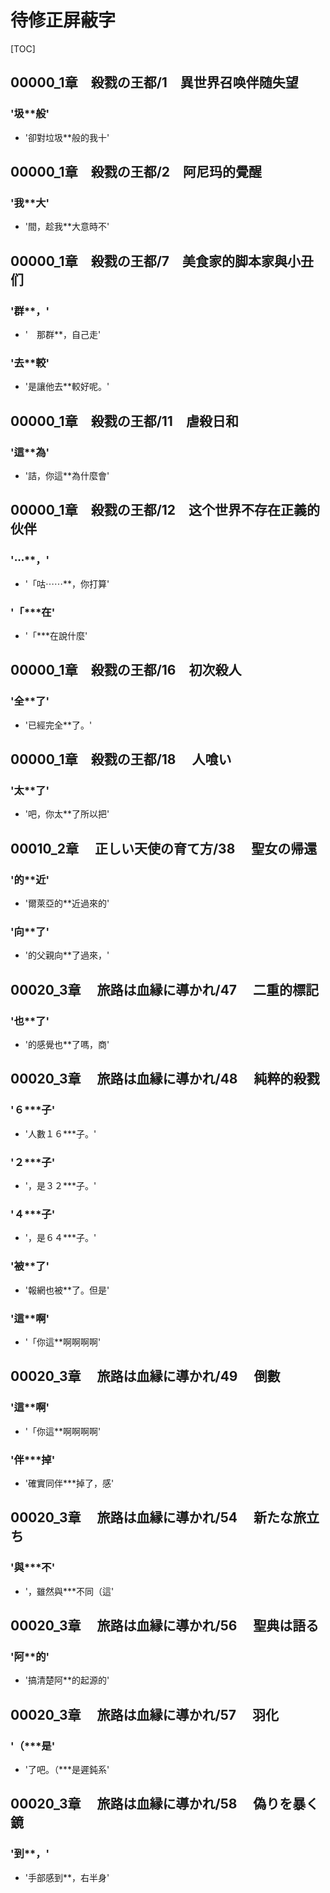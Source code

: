 # 待修正屏蔽字

[TOC]

## 00000_1章　殺戮の王都/1　異世界召唤伴随失望

### '圾**般'

- '卻對垃圾**般的我十'


## 00000_1章　殺戮の王都/2　阿尼玛的覺醒

### '我**大'

- '間，趁我**大意時不'


## 00000_1章　殺戮の王都/7　美食家的脚本家與小丑们

### '群**，'

- '　那群**，自己走'

### '去**較'

- '是讓他去**較好呢。'


## 00000_1章　殺戮の王都/11　虐殺日和

### '這**為'

- '詰，你這**為什麼會'


## 00000_1章　殺戮の王都/12　这个世界不存在正義的伙伴

### '⋯**，'

- '「咕⋯⋯**，你打算'

### '「***在'

- '「***在說什麼'


## 00000_1章　殺戮の王都/16　初次殺人

### '全**了'

- '已經完全**了。'


## 00000_1章　殺戮の王都/18 　人喰い

### '太**了'

- '吧，你太**了所以把'


## 00010_2章 　正しい天使の育て方/38 　聖女の帰還

### '的**近'

- '爾萊亞的**近過來的'

### '向**了'

- '的父親向**了過來，'


## 00020_3章 　旅路は血縁に導かれ/47 　二重的標記

### '也**了'

- '的感覺也**了嗎，商'


## 00020_3章 　旅路は血縁に導かれ/48 　純粹的殺戮

### '６***子'

- '人數１６***子。'

### '２***子'

- '，是３２***子。'

### '４***子'

- '，是６４***子。'

### '被**了'

- '報網也被**了。但是'

### '這**啊'

- '「你這**啊啊啊啊'


## 00020_3章 　旅路は血縁に導かれ/49 　倒數

### '這**啊'

- '「你這**啊啊啊啊'

### '伴***掉'

- '確實同伴***掉了，感'


## 00020_3章 　旅路は血縁に導かれ/54 　新たな旅立ち

### '與***不'

- '，雖然與***不同（這'


## 00020_3章 　旅路は血縁に導かれ/56 　聖典は語る

### '阿**的'

- '搞清楚阿**的起源的'


## 00020_3章 　旅路は血縁に導かれ/57 　羽化

### '（***是'

- '了吧。（***是遲鈍系'


## 00020_3章 　旅路は血縁に導かれ/58 　偽りを暴く鏡

### '到**，'

- '手部感到**，右半身'
